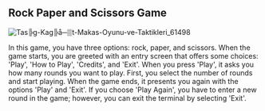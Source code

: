## Rock Paper and Scissors Game

  ![Tas╠g-Kag╠å─▒t-Makas-Oyunu-ve-Taktikleri_61498](https://github.com/hasanmart/taskagitmakasgame/assets/139864386/7bb356f9-029a-4314-b2e7-c72a10e16385)


  In this game, you have three options: rock, paper, and scissors. When the game starts, you are greeted with an entry screen that offers some choices: 'Play', 'How to Play', 'Credits', and 'Exit'.
  When you press 'Play', it asks you how many rounds you want to play. First, you select the number of rounds and start playing. When the game ends, it presents you again with the options 'Play' and 'Exit'. If you choose 'Play Again', you have to enter a new round in the game; however, you can exit the terminal by selecting 'Exit'.
